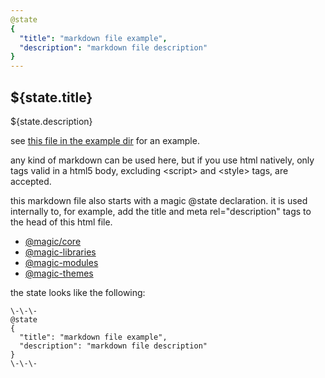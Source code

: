```yaml
---
@state
{
  "title": "markdown file example",
  "description": "markdown file description"
}
---
```


## ${state.title}

${state.description}

see [this file in the example dir](https://github.com/magic/core/blob/master/example/pages/modules/markdown.md) for an example.

any kind of markdown can be used here,
but if you use html natively,
only tags valid in a html5 body, excluding &lt;script&gt; and &lt;style&gt; tags, are accepted.

this markdown file also starts with a magic @state declaration.
it is used internally to, for example, add the title and meta rel="description" tags to the head of this html file.

* [@magic/core](https://magic.github.io)
* [@magic-libraries](https://magic-libraries.github.io)
* [@magic-modules](https://magic-modules.github.io)
* [@magic-themes](https://magic-themes.github.io)

the state looks like the following:

```
\-\-\-
@state
{
  "title": "markdown file example",
  "description": "markdown file description"
}
\-\-\-
```
